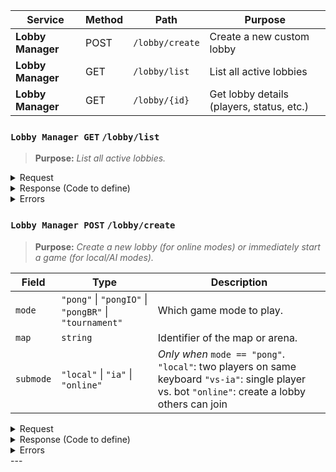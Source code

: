 
| Service               | Method | Path                        | Purpose                                  |
|-----------------------|--------|-----------------------------|------------------------------------------|
| **Lobby Manager**     | POST   | `/lobby/create`                  | Create a new custom lobby                |
| **Lobby Manager**     | GET    | `/lobby/list`                  | List all active lobbies                  |
| **Lobby Manager**     | GET    | `/lobby/{id}`             | Get lobby details (players, status, etc.)|

### `Lobby Manager GET` `/lobby/list`

> **Purpose:** _List all active lobbies._

<details>
<summary>Request</summary>
_No body_
</details>

<details>
<summary>Response (Code to define)</summary>

[schemas/lobby-list.response.json](/schemas/lobby-list.response.json ':include :type=code json')

</details>

<details>
<summary>Errors</summary>

- `400 Bad Request` – when required fields are missing or invalid  
- `404 Not Found` – if the resource doesn’t exist  
- etc.
</details>

### `Lobby Manager POST` `/lobby/create`

> **Purpose:** _Create a new lobby (for online modes) or immediately start a game (for local/AI modes)._

| Field     | Type                         | Description                                                      |
|-----------|------------------------------|------------------------------------------------------------------|
| `mode`    | `"pong"` \| `"pongIO"` \| `"pongBR"` \| `"tournament"` | Which game mode to play.                                        |
| `map`     | `string`                     | Identifier of the map or arena.                                  |
| `submode` | `"local"` \| `"ia"` \| `"online"` | *Only when* `mode == "pong"`.  `"local"`: two players on same keyboard `"vs-ia"`: single player vs. bot `"online"`: create a lobby others can join |

<details>
<summary>Request</summary>

[lobby.create.post](schemas/lobby.create.post.md ':include')

</details>

<details>
<summary>Response (Code to define)</summary>

```json
{
  "lobbyId": "string"
}
```

</details>

<details>
<summary>Errors</summary>

- `400 Bad Request` – when required fields are missing or invalid  
- `404 Not Found` – if the resource doesn’t exist  
- etc.
</details>
---
